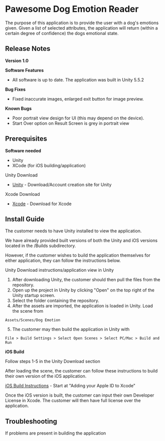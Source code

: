 # Pawesome Dog Emotion Reader
The purpose of this application is to provide the user with a dog's emotions given. Given a list of selected attributes, the application will return (within a certain degree of confidence) the dogs emotional state.

## Release Notes
__Version 1.0__

__Software Features__

* All software is up to date. The application was built in Unity 5.5.2

__Bug Fixes__

* Fixed inaccurate images, enlarged exit button for image preview.

__Known Bugs__

* Poor portrait view design for UI (this may depend on the device).
* Start Over option on Result Screen is grey in portrait view

## Prerequisites
__Software needed__

* Unity 
* XCode (for iOS building/application)


Unity Download

* [Unity](https://unity3d.com/) - Download/Account creation site for Unity

Xcode Download

* [Xcode](https://developer.apple.com/xcode/downloads/
) - Download for Xcode

## Install Guide
The customer needs to have Unity installed to view the application.

We have already provided built versions of both the Unity and iOS versions located in the /Builds subdirectory.

However, if the customer wishes to build the application themselves for either application, they can follow the instructions below.

Unity Download instructions/application view in Unity

1. After downloading Unity, the customer should then pull the files from the repository.
2. Open up the project in Unity by clicking "Open" on the top right of the Unity startup screen.
3. Select the folder containing the repository.
4. After the assets are imported, the application is loaded in Unity. Load the scene from
```
Assets/Scenes/Dog Emotion
```
5. The customer may then build the application in Unity with
```
File > Build Settings > Select Open Scenes > Select PC/Mac > Build and Run
```

__iOS Build__

Follow steps 1-5 in the Unity Download section

After loading the scene, the customer can follow these instructions to build their own version of the iOS application.

[iOS Build Instructions](https://unity3d.com/learn/tutorials/topics/mobile-touch/building-your-unity-game-ios-device-testing) - Start at "Adding your Apple ID to Xcode"

Once the iOS version is built, the customer can input their own Developer License in Xcode.
The customer will then have full license over the application. 

## Troubleshooting
If problems are present in building the application
